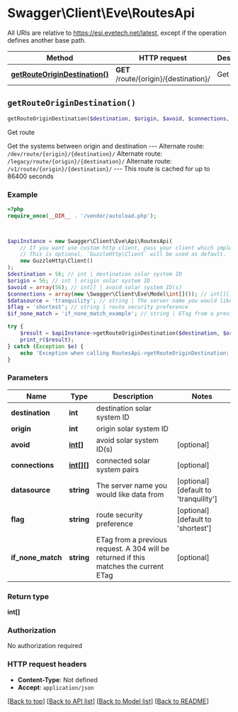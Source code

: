 # Swagger\Client\Eve\RoutesApi

All URIs are relative to https://esi.evetech.net/latest, except if the operation defines another base path.

| Method | HTTP request | Description |
| ------------- | ------------- | ------------- |
| [**getRouteOriginDestination()**](RoutesApi.md#getRouteOriginDestination) | **GET** /route/{origin}/{destination}/ | Get route |


## `getRouteOriginDestination()`

```php
getRouteOriginDestination($destination, $origin, $avoid, $connections, $datasource, $flag, $if_none_match): int[]
```

Get route

Get the systems between origin and destination  --- Alternate route: `/dev/route/{origin}/{destination}/`  Alternate route: `/legacy/route/{origin}/{destination}/`  Alternate route: `/v1/route/{origin}/{destination}/`  --- This route is cached for up to 86400 seconds

### Example

```php
<?php
require_once(__DIR__ . '/vendor/autoload.php');



$apiInstance = new Swagger\Client\Eve\Api\RoutesApi(
    // If you want use custom http client, pass your client which implements `GuzzleHttp\ClientInterface`.
    // This is optional, `GuzzleHttp\Client` will be used as default.
    new GuzzleHttp\Client()
);
$destination = 56; // int | destination solar system ID
$origin = 56; // int | origin solar system ID
$avoid = array(56); // int[] | avoid solar system ID(s)
$connections = array(new \Swagger\Client\Eve\Model\int[]()); // int[][] | connected solar system pairs
$datasource = 'tranquility'; // string | The server name you would like data from
$flag = 'shortest'; // string | route security preference
$if_none_match = 'if_none_match_example'; // string | ETag from a previous request. A 304 will be returned if this matches the current ETag

try {
    $result = $apiInstance->getRouteOriginDestination($destination, $origin, $avoid, $connections, $datasource, $flag, $if_none_match);
    print_r($result);
} catch (Exception $e) {
    echo 'Exception when calling RoutesApi->getRouteOriginDestination: ', $e->getMessage(), PHP_EOL;
}
```

### Parameters

| Name | Type | Description  | Notes |
| ------------- | ------------- | ------------- | ------------- |
| **destination** | **int**| destination solar system ID | |
| **origin** | **int**| origin solar system ID | |
| **avoid** | [**int[]**](../Model/int.md)| avoid solar system ID(s) | [optional] |
| **connections** | [**int[][]**](../Model/int[].md)| connected solar system pairs | [optional] |
| **datasource** | **string**| The server name you would like data from | [optional] [default to &#39;tranquility&#39;] |
| **flag** | **string**| route security preference | [optional] [default to &#39;shortest&#39;] |
| **if_none_match** | **string**| ETag from a previous request. A 304 will be returned if this matches the current ETag | [optional] |

### Return type

**int[]**

### Authorization

No authorization required

### HTTP request headers

- **Content-Type**: Not defined
- **Accept**: `application/json`

[[Back to top]](#) [[Back to API list]](../../README.md#endpoints)
[[Back to Model list]](../../README.md#models)
[[Back to README]](../../README.md)
